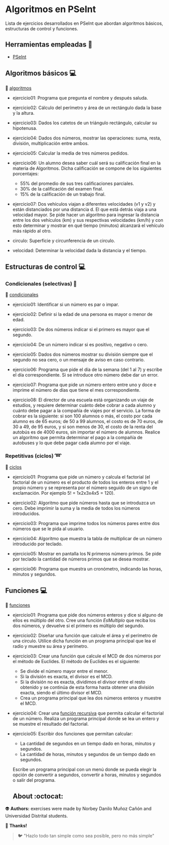 # Algoritmos en PSeInt

Lista de ejercicios desarrollados en PSeInt que abordan algoritmos básicos, estructuras de control y funciones.

## Herramientas empleadas :bookmark_tabs:

- [PSeInt](https://pseint.sourceforge.net)

## Algoritmos básicos 💻

:open_file_folder: [algoritmos](https://github.com/norbeydanilo/algoritmos-pseint/tree/main/algoritmos)

- ejercicio01: Programa que pregunta el nombre y después saluda.

- ejercicio02: Cálculo del perímetro y área de un rectángulo dada la base y la altura.

- ejercicio03: Dados los catetos de un triángulo rectángulo, calcular su hipotenusa.

- ejercicio04: Dados dos números, mostrar las operaciones: suma, resta, división, multiplicación entre ambos.

- ejercicio05: Calcular la media de tres números pedidos.

- ejercicio06: Un alumno desea saber cuál será su calificación final en la materia de Algoritmos. Dicha calificación se compone de los siguientes porcentajes:

  - 55% del promedio de sus tres calificaciones parciales.
  - 30% de la calificación del examen final.
  - 15% de la calificación de un trabajo final.

- ejercicio07: Dos vehículos viajan a diferentes velocidades (v1 y v2) y están distanciados por una distancia d. El que está detrás viaja a una velocidad mayor. Se pide hacer un algoritmo para ingresar la distancia entre los dos vehículos (km) y sus respectivas velocidades (km/h) y con esto determinar y mostrar en qué tiempo (minutos) alcanzará el vehículo más rápido al otro.

- circulo: Superficie y circunferencia de un circulo.

- velocidad: Determinar la velocidad dada la distancia y el tiempo.

## Estructuras de control 💻

### Condicionales (selectivas) :pushpin:

:open_file_folder: [condicionales](https://github.com/norbeydanilo/algoritmos-pseint/tree/main/condicionales)

- ejercicio01: Identificar si un número es par o impar.

- ejercicio02: Definir si la edad de una persona es mayor o menor de edad.

- ejercicio03: De dos números indicar si el primero es mayor que el segundo.

- ejercicio04: De un número indicar si es positivo, negativo o cero.

- ejercicio05: Dados dos números mostrar su división siempre que el segundo no sea cero, o un mensaje de aviso en caso contrario.

- ejercicio06: Programa que pide el día de la semana (del 1 al 7) y escribe el día correspondiente. Si se introduce otro número debe dar un error.

- ejercicio07: Programa que pide un número entero entre uno y doce e imprime el número de días que tiene el mes correspondiente.

- ejercicio08: El director de una escuela está organizando un viaje de estudios, y requiere determinar cuánto debe cobrar a cada alumno y cuánto debe pagar a la compañía de viajes por el servicio. La forma de cobrar es la siguiente: si son 100 alumnos o más, el costo por cada alumno es de 65 euros; de 50 a 99 alumnos, el costo es de 70 euros, de 30 a 49, de 95 euros, y si son menos de 30, el costo de la renta del autobús es de 4000 euros, sin importar el número de alumnos. Realice un algoritmo que permita determinar el pago a la compañía de autobuses y lo que debe pagar cada alumno por el viaje.

### Repetitivas (ciclos) :loop:

:open_file_folder: [ciclos](https://github.com/norbeydanilo/algoritmos-pseint/tree/main/ciclos)

- ejercicio01: Programa que pide un número y calcula el factorial (el factorial de un número es el producto de todos los enteros entre 1 y el propio número y se representa por el número seguido de un signo de exclamación. Por ejemplo 5! = 1x2x3x4x5 = 120).

- ejercicio02: Algoritmo que pide números hasta que se introduzca un cero. Debe imprimir la suma y la media de todos los números introducidos.

- ejercicio03: Programa que imprime todos los números pares entre dos números que se le pida al usuario.

- ejercicio04: Algoritmo que muestra la tabla de multiplicar de un número introducido por teclado.

- ejercicio05: Mostrar en pantalla los N primeros número primos. Se pide por teclado la cantidad de números primos que se desea mostrar.

- ejercicio06: Programa que muestra un cronómetro, indicando las horas, minutos y segundos.

## Funciones 💻

:open_file_folder: [funciones](https://github.com/norbeydanilo/algoritmos-pseint/tree/main/funciones)

- ejercicio01: Programa que pide dos números enteros y dice si alguno de ellos es múltiplo del otro. Cree una función _EsMultiplo_ que reciba los dos números, y devuelve si el primero es múltiplo del segundo.

- ejercicio02: Diseñar una función que calcule el área y el perímetro de una circulo. Utilice dicha función en un programa principal que lea el radio y muestre su área y perímetro.

- ejercicio03: Crear una función que calcule el MCD de dos números por el método de Euclides. El método de Euclides es el siguiente:

  - Se divide el número mayor entre el menor.
  - Si la división es exacta, el divisor es el MCD.
  - Si la división no es exacta, dividimos el divisor entre el resto obtenido y se continúa de esta forma hasta obtener una división exacta, siendo el último divisor el MCD.
  - Crea un programa principal que lea dos números enteros y muestre el MCD.

- ejercicio04: Crear una [función recursiva](https://github.com/norbeydanilo/pensamiento-logico-algoritmia/blob/main/10.recursividad.pptx) que permita calcular el factorial de un número. Realiza un programa principal donde se lea un entero y se muestre el resultado del factorial.

- ejercicio05: Escribir dos funciones que permitan calcular:

  - La cantidad de segundos en un tiempo dado en horas, minutos y segundos.
  - La cantidad de horas, minutos y segundos de un tiempo dado en segundos.

  Escribe un programa principal con un menú donde se pueda elegir la opción de convertir a segundos, convertir a horas, minutos y segundos o salir del programa.

  ## About :octocat:

:alien: **Authors:** exercises were made by Norbey Danilo Muñoz Cañón and Universidad Distrital students.

:blue_book: **Thanks!**

> :bird: "Hazlo todo tan simple como sea posible, pero no más simple"